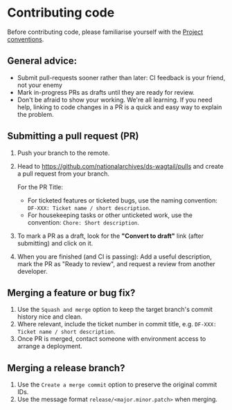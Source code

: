 # Contributing code

Before contributing code, please familiarise yourself with the [Project conventions](/developer-guide/project-conventions.md).

## General advice:

- Submit pull-requests sooner rather than later: CI feedback is your friend, not your enemy
- Mark in-progress PRs as drafts until they are ready for review.
- Don't be afraid to show your working. We're all learning. If you need help, linking to code changes in a PR is a quick and easy way to explain the problem.

## Submitting a pull request (PR)

1. Push your branch to the remote.
2. Head to https://github.com/nationalarchives/ds-wagtail/pulls and create a pull request from your branch.

    For the PR Title:
    - For ticketed features or ticketed bugs, use the naming convention: `DF-XXX: Ticket name / short description`.
    - For housekeeping tasks or other unticketed work, use the convention: `Chore: Short description`.
3. To mark a PR as a draft, look for the **"Convert to draft"** link (after submitting) and click on it.
4. When you are finished (and CI is passing): Add a useful description, mark the PR as "Ready to review", and request a review from another developer.

## Merging a feature or bug fix?

1. Use the `Squash and merge` option to keep the target branch's commit history nice and clean.
2. Where relevant, include the ticket number in commit title, e.g. `DF-XXX: Ticket name / short description`.
3. Once PR is merged, contact someone with environment access to arrange a deployment.

## Merging a release branch?

1. Use the `Create a merge commit` option to preserve the original commit IDs.
2. Use the message format `release/<major.minor.patch>` when merging.
